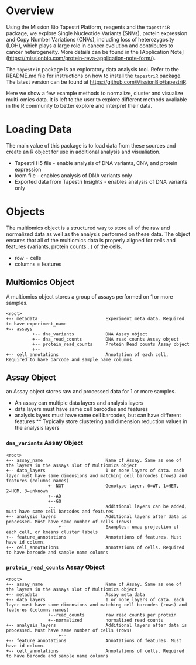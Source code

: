 # Overview

Using the Mission Bio Tapestri Platform, reagents and the `tapestriR` package, we explore Single Nucleotide Variants (SNVs), protein expression and Copy Number Variations (CNVs), including loss of heterozygosity (LOH), which plays a large role in cancer evolution and contributes to cancer heterogeneity. More details can be found in the [Application Note] (https://missionbio.com/protein-reva-application-note-form/). 

The `tapestriR` package is an exploratory data analysis tool. Refer to the README.md file for instructions on how to install the `tapestriR` package. 
The latest version can be found at https://github.com/MissionBio/tapestriR.

Here we show a few example methods to normalize, cluster and visualize multi-omics data. It is left to the user to explore different methods avaliable in the R community to better explore and interpret their data. 

# Loading Data

The main value of this package is to load data from these sources and create an R object for use in additional analysis and visualiation.
* Tapestri H5 file - enable analysis of DNA variants, CNV, and protein expression
* loom file - enables analysis of DNA variants only
* Exported data from Tapestri Insights - enables analysis of DNA variants only

# Objects
The multiomics object is a structured way to store all of the raw and normalized data as well as the analysis performed on these data. The object ensures that all of the multiomics data is properly aligned for cells and features (variants, protein counts...) of the cells.

* row = cells
* columns = features

## Multiomics Object

A multiomics object stores a group of assays performed on 1 or more samples. 

```
<root>
+-- metadata                          Experiment meta data. Required to have experiment_name
+-- assays
          +-- dna_variants            DNA Assay object
          +-- dna_read_counts         DNA read counts Assay object
          +-- protein_read_counts     Protein Read counts Assay object
          +--
+-- cell_annotations                  Annotation of each cell, Required to have barcode and sample name columns

```


## Assay Object

an Assay object stores raw and processed data for 1 or more samples. 

* An assay can multiple data layers and analysis layers
* data layers must have same cell barcodes and features
* analysis layers must have same cell barcodes, but can have different features
** Typically store clustering and dimension reduction values in the analysis layers 

### `dna_variants` Assay Object

```
<root>
+-- assay_name                        Name of Assay. Same as one of the layers in the assays slot of Multiomics object
+-- data_layers                       1 or more layers of data. each layer must have same dimensions and matching cell barcodes (rows) and features (columns names) 
                +--NGT                Genotype layer. 0=WT, 1=HET, 2=HOM, 3=unknown
                +--AD
                +--GQ
                ...                   additional layers can be added, must have same cell barcodes and features 
+-- analysis_layers                   Additional layers after data is processed. Must have same number of cells (rows) 
                    +--               Examples: umap projection of each cell, or kmeans cluster labels
+-- feature_annotations               Annotations of features. Must have id column.
+-- cell_annotations                  Annotations of cells. Required to have barcode and sample name columns 
```


### `protein_read_counts` Assay Object

```
<root>
+-- assay_name                        Name of Assay. Same as one of the layers in the assays slot of Multiomics object
+-- metadata                          Assay meta data
+-- data_layers                       1 or more layers of data. each layer must have same dimensions and matching cell barcodes (rows) and features (columns names) 
                +--read_counts        raw read counts per protein
                +--normalized         normalized read counts
+-- analysis_layers                   Additional layers after data is processed. Must have same number of cells (rows) 
                    +--
+-- feature_annotations               Annotations of features. Must have id column.
+-- cell_annotations                  Annotations of cells. Required to have barcode and sample name columns 
```


